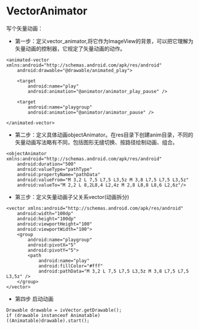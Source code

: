 # VectorAnimator
写个矢量动画：
- 第一步：定义vector_animator,将它作为ImageView的背景，可以把它理解为矢量动画的控制器，它规定了矢量动画的动作。
```
<animated-vector xmlns:android="http://schemas.android.com/apk/res/android"
    android:drawable="@drawable/animated_play">

    <target
        android:name="play"
        android:animation="@animator/animator_play_pause" />

    <target
        android:name="playgroup"
        android:animation="@animator/animator_pause" />

</animated-vector>
```

- 第二步：定义具体动画objectAnimator。在res目录下创建anim目录，不同的矢量动画写法略有不同，包括图形无缝切换、按路径绘制动画、组合。
```
<objectAnimator xmlns:android="http://schemas.android.com/apk/res/android"
    android:duration="500"
    android:valueType="pathType"
    android:propertyName="pathData"
    android:valueFrom="M 3,2 L 7,5 L7,5 L3,5z M 3,8 L7,5 L7,5 L3,5z"
    android:valueTo="M 2,2 L 8,2L8,4 L2,4z M 2,8 L8,8 L8,6 L2,6z"/>
```

- 第三步：定义矢量动画子父关系vector(动画拆分)
```
<vector xmlns:android="http://schemas.android.com/apk/res/android"
    android:width="100dp"
    android:height="100dp"
    android:viewportHeight="100"
    android:viewportWidth="100">
    <group
        android:name="playgroup"
        android:pivotX="5"
        android:pivotY="5">
        <path
            android:name="play"
            android:fillColor="#fff"
            android:pathData="M 3,2 L 7,5 L7,5 L3,5z M 3,8 L7,5 L7,5 L3,5z" />
    </group>
</vector>
```

- 第四步 启动动画
```
Drawable drawable = ivVector.getDrawable();
if (drawable instanceof Animatable)
((Animatable)drawable).start();
```                
